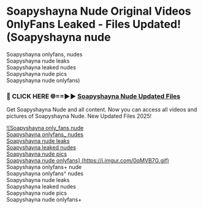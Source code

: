 # Soapyshayna Nude Original Videos 0nlyFans Leaked - Files Updated! (Soapyshayna nude<br>

Soapyshayna onlyfans, nudes<br>
Soapyshayna nude leaks<br>
Soapyshayna leaked nudes<br>
Soapyshayna nude pics<br>
Soapyshayna nude onlyfans)

<h3>🔴 CLICK HERE 🌐==►► <a href="https://tinyurl.com/leaks-videos" rel="nofollow">Soapyshayna Nude Updated Files</a></h3>

Get Soapyshayna Nude and all content. Now you can access all videos and pictures of Soapyshayna Nude. New Updated Files 2025!

[![Soapyshayna only_fans nude<br>
Soapyshayna onlyfans_ nudes<br>
Soapyshayna nude leaks<br>
Soapyshayna leaked nudes<br>
Soapyshayna nude pics<br>
Soapyshayna nude onlyfans]
(https://i.imgur.com/0qMVB7G.gif)](https://tinyurl.com/leaks-videos)
Soapyshayna onlyfans+ nude<br>
Soapyshayna onlyfans^ nudes<br>
Soapyshayna nude leaks<br>
Soapyshayna leaked nudes<br>
Soapyshayna nude pics<br>
Soapyshayna nude onlyfans+